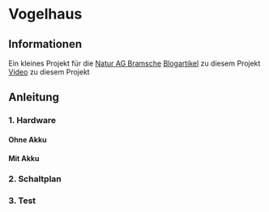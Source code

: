 # Vogelhaus
## Informationen
Ein kleines Projekt für die [Natur AG Bramsche](https://naturagbramsche.blog/)
[Blogartikel]() zu diesem Projekt
[Video]() zu diesem Projekt
## Anleitung
### 1. Hardware
#### Ohne Akku
#### Mit Akku
### 2. Schaltplan
### 3. Test

